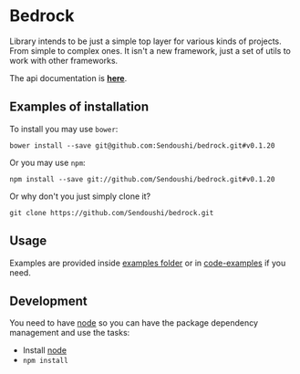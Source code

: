 # Bedrock

Library intends to be just a simple top layer for various kinds of projects. From simple to complex ones.
It isn't a new framework, just a set of utils to work with other frameworks.

The api documentation is **[here](doc/API.md)**.

## Examples of installation
To install you may use ```bower```:
```
bower install --save git@github.com:Sendoushi/bedrock.git#v0.1.20
```

Or you may use ```npm```:
```
npm install --save git://github.com/Sendoushi/bedrock.git#v0.1.20
```

Or why don't you just simply clone it?
```
git clone https://github.com/Sendoushi/bedrock.git
```

## Usage

Examples are provided inside [examples folder](https://github.com/Sendoushi/bedrock/tree/master/examples) or in [code-examples](https://github.com/Sendoushi/code-examples) if you need.

## Development

You need to have [node](http://nodejs.org) so you can have the package dependency management and use the tasks:
- Install [node](http://nodejs.org)
- `npm install`
